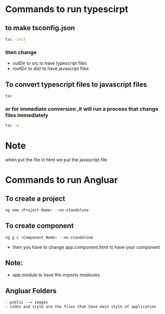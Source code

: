 # Commands to run typescirpt
## to make tsconfig.json
```sh
tsc -init
```
### then change 
- outDir to src to have typescript files
- rootDir to dist to have javascript files

## To convert typescript files to javascript files

```sh
tsc 
```
### or for immediate conversion ,it will run a process that change files immediately
```sh
tsc -w
```

# Note
when put the file in html we put the javascript file

# Commands to run Angluar

## To create a project
```sh
ng new <Project Name> --no-standalone
```
## To create component
```sh
ng g c <Component Name> --no-standalone
```
- then you have to change app.component.html to have your component
## Note:
 - app.module.ts have the imports modeules

## Angluar Folders
    - public --> images
    - index and style are the files that have main style of application
    
